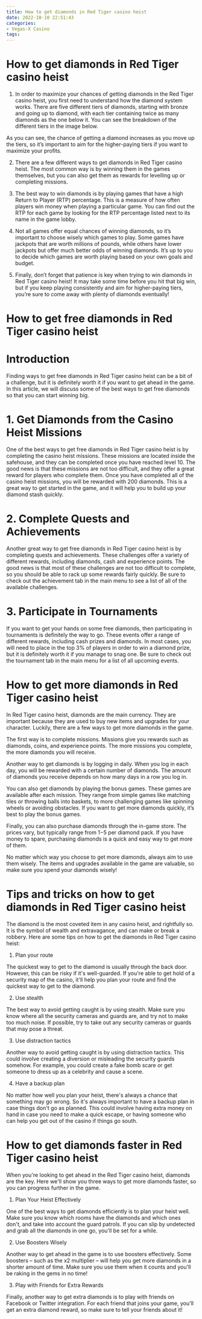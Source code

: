 ```yaml
---
title: How to get diamonds in Red Tiger casino heist
date: 2022-10-10 22:51:43
categories:
- Vegas-X Casino
tags:
---
```



#  How to get diamonds in Red Tiger casino heist

1. In order to maximize your chances of getting diamonds in the Red Tiger casino heist, you first need to understand how the diamond system works. There are five different tiers of diamonds, starting with bronze and going up to diamond, with each tier containing twice as many diamonds as the one below it. You can see the breakdown of the different tiers in the image below.

As you can see, the chance of getting a diamond increases as you move up the tiers, so it’s important to aim for the higher-paying tiers if you want to maximize your profits.

2. There are a few different ways to get diamonds in Red Tiger casino heist. The most common way is by winning them in the games themselves, but you can also get them as rewards for levelling up or completing missions.

3. The best way to win diamonds is by playing games that have a high Return to Player (RTP) percentage. This is a measure of how often players win money when playing a particular game. You can find out the RTP for each game by looking for the RTP percentage listed next to its name in the game lobby.

4. Not all games offer equal chances of winning diamonds, so it’s important to choose wisely which games to play. Some games have jackpots that are worth millions of pounds, while others have lower jackpots but offer much better odds of winning diamonds. It’s up to you to decide which games are worth playing based on your own goals and budget.

5. Finally, don’t forget that patience is key when trying to win diamonds in Red Tiger casino heist! It may take some time before you hit that big win, but if you keep playing consistently and aim for higher-paying tiers, you’re sure to come away with plenty of diamonds eventually!

#  How to get free diamonds in Red Tiger casino heist

 # Introduction

Finding ways to get free diamonds in Red Tiger casino heist can be a bit of a challenge, but it is definitely worth it if you want to get ahead in the game. In this article, we will discuss some of the best ways to get free diamonds so that you can start winning big.

# 1. Get Diamonds from the Casino Heist Missions

One of the best ways to get free diamonds in Red Tiger casino heist is by completing the casino heist missions. These missions are located inside the safehouse, and they can be completed once you have reached level 10. The good news is that these missions are not too difficult, and they offer a great reward for players who complete them. Once you have completed all of the casino heist missions, you will be rewarded with 200 diamonds. This is a great way to get started in the game, and it will help you to build up your diamond stash quickly.

# 2. Complete Quests and Achievements

Another great way to get free diamonds in Red Tiger casino heist is by completing quests and achievements. These challenges offer a variety of different rewards, including diamonds, cash and experience points. The good news is that most of these challenges are not too difficult to complete, so you should be able to rack up some rewards fairly quickly. Be sure to check out the achievement tab in the main menu to see a list of all of the available challenges.

# 3. Participate in Tournaments

If you want to get your hands on some free diamonds, then participating in tournaments is definitely the way to go. These events offer a range of different rewards, including cash prizes and diamonds. In most cases, you will need to place in the top 3% of players in order to win a diamond prize, but it is definitely worth it if you manage to snag one. Be sure to check out the tournament tab in the main menu for a list of all upcoming events.

#  How to get more diamonds in Red Tiger casino heist

In Red Tiger casino heist, diamonds are the main currency. They are important because they are used to buy new items and upgrades for your character. Luckily, there are a few ways to get more diamonds in the game.

The first way is to complete missions. Missions give you rewards such as diamonds, coins, and experience points. The more missions you complete, the more diamonds you will receive.

Another way to get diamonds is by logging in daily. When you log in each day, you will be rewarded with a certain number of diamonds. The amount of diamonds you receive depends on how many days in a row you log in.

You can also get diamonds by playing the bonus games. These games are available after each mission. They range from simple games like matching tiles or throwing balls into baskets, to more challenging games like spinning wheels or avoiding obstacles. If you want to get more diamonds quickly, it’s best to play the bonus games.

Finally, you can also purchase diamonds through the in-game store. The prices vary, but typically range from $1-$5 per diamond pack. If you have money to spare, purchasing diamonds is a quick and easy way to get more of them.

No matter which way you choose to get more diamonds, always aim to use them wisely. The items and upgrades available in the game are valuable, so make sure you spend your diamonds wisely!

#  Tips and tricks on how to get diamonds in Red Tiger casino heist

The diamond is the most coveted item in any casino heist, and rightfully so. It is the symbol of wealth and extravagance, and can make or break a robbery. Here are some tips on how to get the diamonds in Red Tiger casino heist:

1. Plan your route

The quickest way to get to the diamond is usually through the back door. However, this can be risky if it's well-guarded. If you're able to get hold of a security map of the casino, it'll help you plan your route and find the quickest way to get to the diamond.

2. Use stealth

The best way to avoid getting caught is by using stealth. Make sure you know where all the security cameras and guards are, and try not to make too much noise. If possible, try to take out any security cameras or guards that may pose a threat.

3. Use distraction tactics

Another way to avoid getting caught is by using distraction tactics. This could involve creating a diversion or misleading the security guards somehow. For example, you could create a fake bomb scare or get someone to dress up as a celebrity and cause a scene.

4. Have a backup plan

No matter how well you plan your heist, there's always a chance that something may go wrong. So it's always important to have a backup plan in case things don't go as planned. This could involve having extra money on hand in case you need to make a quick escape, or having someone who can help you get out of the casino if things go south.

#  How to get diamonds faster in Red Tiger casino heist

When you're looking to get ahead in the Red Tiger casino heist, diamonds are the key. Here we'll show you three ways to get more diamonds faster, so you can progress further in the game.

1. Plan Your Heist Effectively

One of the best ways to get diamonds efficiently is to plan your heist well. Make sure you know which rooms have the diamonds and which ones don't, and take into account the guard patrols. If you can slip by undetected and grab all the diamonds in one go, you'll be set for a while.

2. Use Boosters Wisely

Another way to get ahead in the game is to use boosters effectively. Some boosters – such as the x2 multiplier – will help you get more diamonds in a shorter amount of time. Make sure you use them when it counts and you'll be raking in the gems in no time!

3. Play with Friends for Extra Rewards

Finally, another way to get extra diamonds is to play with friends on Facebook or Twitter integration. For each friend that joins your game, you'll get an extra diamond reward, so make sure to tell your friends about it!